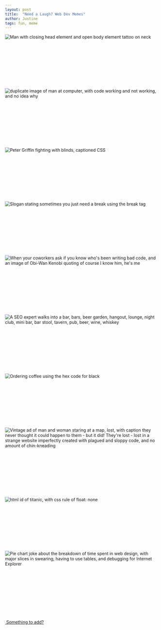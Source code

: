 ```yaml
---
layout: post
title:  "Need a Laugh? Web Dev Memes"
author: Justine
tags: fun, meme
---
```


<img src="../../../../../img/posts/tags-tattoo.jpg" alt="Man with closing head element and open body element tattoo on neck" title="Human Elements" style="margin-bottom: 10rem;" />


<img src="../../../../../img/posts/works-no-idea-why.jpg" alt="duplicate image of man at computer, with code working and not working, and no idea why" title="Is it magic?" style="margin-bottom: 10rem;" />


<img src="../../../../../img/posts/css-family-guy.gif" alt="Peter Griffin fighting with blinds, captioned CSS" title="CSS is Hard" style="margin-bottom: 10rem;" />


<img src="../../../../../img/posts/need-a-break.jpg" alt="Slogan stating sometimes you just need a break using the break tag" title="I need a <br>." style="margin-bottom: 10rem;" />


<img src="../../../../../img/posts/who-writing-bad-code.jpg" alt="When your coworkers ask if you know who's been writing bad code, and an image of Obi-Wan Kenobi quoting of course I know him, he's me" title="Obi-Wan Writes Bad Code, Too" style="margin-bottom: 10rem;" />


<img src="../../../../../img/posts/seo-tags.jpg" alt="A SEO expert walks into a bar, bars, beer garden, hangout, lounge, night club, mini bar, bar stool, tavern, pub, beer, wine, whiskey" title="Top Results" style="margin-bottom: 10rem;" />


<img src="../../../../../img/posts/coffee-black.jpg" alt="Ordering coffee using the hex code for black" title="Coffee Black" style="margin-bottom: 10rem;" />


<img src="../../../../../img/posts/lost-in-bad-website.jpg" alt="Vintage ad of man and woman staring at a map, lost, with caption they never thought it could happen to them - but it did! They're lost - lost in a strange website imperfectly created with plagued and sloppy code, and no amount of chin-kneading" title="Don't Get Lost" style="margin-bottom: 10rem;" />


<img src="../../../../../img/posts/titanic-flat-property.jpg" alt="html id of titanic, with css rule of float: none" title="Too Soon?" style="margin-bottom: 10rem;" />


<img src="../../../../../img/posts/time-breakdown-modern-web-design.jpg" alt="Pie chart joke about the breakdown of time spent in web design, with major slices in swearing, having to use tables, and debugging for Internet Explorer" title="IE makes it hard" style="margin-bottom: 10rem;" />


<br>


<p>
  <a target="_blank" href="mailto:{{site.email}}" class="btn btn-default githubEditButton" role="button"><i class="fas fa-paper-plane fa-lg"></i> &nbsp;Something to add?</a>
</p>
